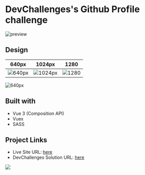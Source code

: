 # DevChallenges's Github Profile challenge

![preview](./design/preview.webp)

## Design

| 640px                         | 1024px                         | 1280                          |
| ----------------------------- | ------------------------------ | ----------------------------- |
| ![640px](./design/mobile.jpg) | ![1024px](./design/tablet.jpg) | ![1280](./design/desktop.jpg) |

![640px](./design/dropdown.jpg)

## Built with

- Vue 3 (Composition API)
- Vuex
- SASS

## Project Links

- Live Site URL: [here](https://github-profile-beige.vercel.app/)
- DevChallenges Solution URL: [here](https://devchallenges.io/solution/5051)

<a href="https://github.com/cumulo-autumn/StreamDiffusion/graphs/contributors">
  <img src="https://contrib.rocks/image?repo=cumulo-autumn/StreamDiffusion" />
</a>
